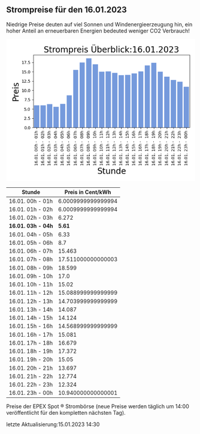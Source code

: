 
## Strompreise für den 16.01.2023

Niedrige Preise deuten auf viel Sonnen und Windenergieerzeugung hin, ein hoher Anteil an erneuerbaren Energien bedeuted weniger CO2 Verbrauch!

![Strompreis übersicht](imgs/strompreis_uebersicht.png)

| Stunde | Preis in Cent/kWh |
|---|---|
| 16.01. 00h -  01h | 6.0009999999999994 | 
| 16.01. 01h -  02h | 6.0009999999999994 | 
| 16.01. 02h -  03h | 6.272 | 
| **16.01. 03h -  04h** | **5.61** | 
| 16.01. 04h -  05h | 6.33 | 
| 16.01. 05h -  06h | 8.7 | 
| 16.01. 06h -  07h | 15.463 | 
| 16.01. 07h -  08h | 17.511000000000003 | 
| 16.01. 08h -  09h | 18.599 | 
| 16.01. 09h -  10h | 17.0 | 
| 16.01. 10h -  11h | 15.02 | 
| 16.01. 11h -  12h | 15.088999999999999 | 
| 16.01. 12h -  13h | 14.703999999999999 | 
| 16.01. 13h -  14h | 14.087 | 
| 16.01. 14h -  15h | 14.124 | 
| 16.01. 15h -  16h | 14.568999999999999 | 
| 16.01. 16h -  17h | 15.081 | 
| 16.01. 17h -  18h | 16.679 | 
| 16.01. 18h -  19h | 17.372 | 
| 16.01. 19h -  20h | 15.05 | 
| 16.01. 20h -  21h | 13.697 | 
| 16.01. 21h -  22h | 12.774 | 
| 16.01. 22h -  23h | 12.324 | 
| 16.01. 23h -  00h | 10.940000000000001 | 

Preise der EPEX Spot ® Strombörse (neue Preise werden täglich um 14:00 veröffentlicht für den kompletten nächsten Tag).

letzte Aktualisierung:15.01.2023 14:30